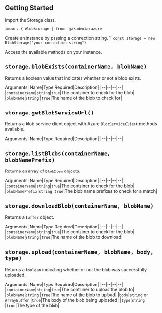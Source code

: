 
## Getting Started

Import the Storage class.

`import { BlobStorage } from "@akadenia/azure`

Create an instance by passing a connection string.
``
`const storage = new BlobStorage("your-connection-string")`

Access the available methods on your instance.

## `storage.blobExists(containerName, blobName)`

Returns a boolean value that indicates whether or not a blob exists.

Arguments
|Name|Type|Required|Description|
|--|--|--|--|
|`containerName`|`string`|`true`|The container to check for the blob|
|`blobName`|`string` |`true`|The name of the blob to check for|

## `storage.getBlobServiceUrl()`

Returns a blob service client object with Azure `BlobServiceClient` methods available.

Arguments
|Name|Type|Required|Description|
|--|--|--|--|

## `storage.listBlobs(containerName, blobNamePrefix)`

Returns an array of `BlobItem` objects.

Arguments
|Name|Type|Required|Description|
|--|--|--|--|
|`containerName`|`string`|`true`|The container to check for the blob|
|`blobNamePrefix`|`string` |`true`|The blob name prefixes to check for a match|

## `storage.downloadBlob(containerName, blobName)`

Returns a `Buffer` object.

Arguments
|Name|Type|Required|Description|
|--|--|--|--|
|`containerName`|`string`|`true`|The container to check for the blob|
|`blobName`|`string` |`true`|The name of the blob to download|

## `storage.upload(containerName, blobName, body, type)`

Returns a `boolean` indicating whether or not the blob was successfully uploaded.

Arguments
|Name|Type|Required|Description|
|--|--|--|--|
|`containerName`|`string`|`true`|The container to upload the blob to|
|`blobName`|`string` |`true`|The name of the blob to upload|
|`body`|`string` or `ArrayBuffer` |`true`|The body of the blob being uploaded|
|`type`|`string` |`true`|The type of the blob|